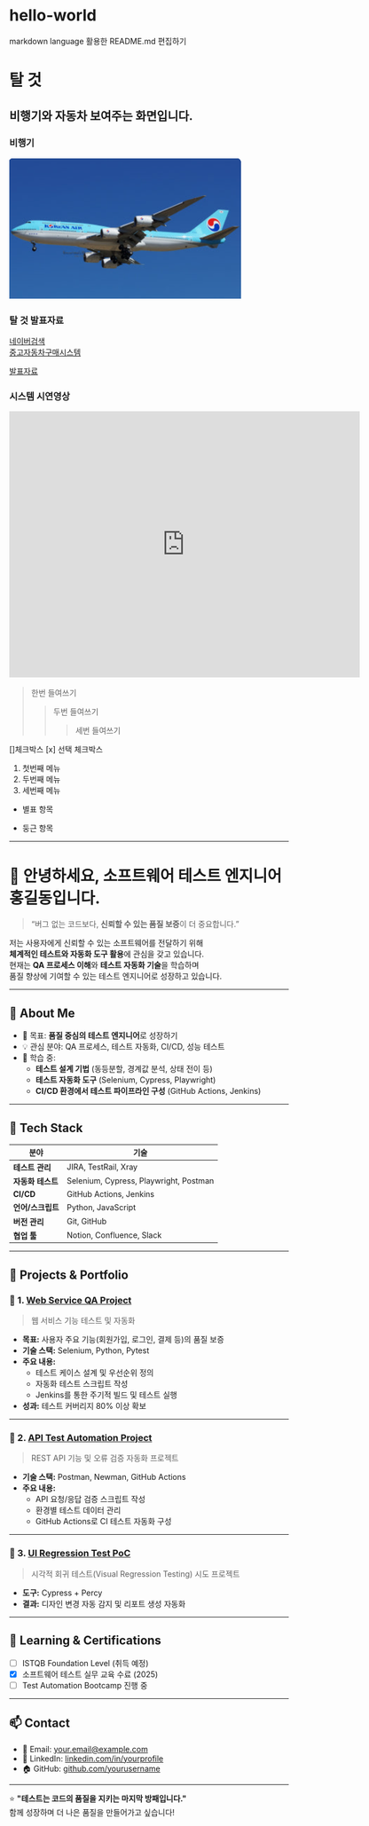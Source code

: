 # hello-world

markdown language 활용한 README.md 편집하기

# 탈 것
## 비행기와 자동차 보여주는 화면입니다.

### 비행기
<img src="plane.png"/>

### 탈 것 발표자료
[네이버검색](http://www.naver.com) <br>
[중고자동차구매시스템](https://github.com/seojinPakr2025/hello-world/) <br>

[발표자료](/project.pptx)<br>

### 시스템 시연영상
<iframe width="632" height="480" src="https://www.youtube.com/embed/wAseRd1BVNg" title="임윤찬의 바흐 [골드베르크 변주곡]카네기홀 실황연주와 해설" frameborder="0" allow="accelerometer; autoplay; clipboard-write; encrypted-media; gyroscope; picture-in-picture; web-share" referrerpolicy="strict-origin-when-cross-origin" allowfullscreen></iframe>


> 한번 들여쓰기
>> 두번 들여쓰기
>>> 세번 들여쓰기

[]체크박스
[x] 선택 체크박스

1. 첫번째 메뉴
2. 두번째 메뉴
3. 세번째 메뉴

* 별표 항목
- 둥근 항목

---

# 👋 안녕하세요, 소프트웨어 테스트 엔지니어 **홍길동**입니다.

> “버그 없는 코드보다, **신뢰할 수 있는 품질 보증**이 더 중요합니다.”

저는 사용자에게 신뢰할 수 있는 소프트웨어를 전달하기 위해  
**체계적인 테스트와 자동화 도구 활용**에 관심을 갖고 있습니다.  
현재는 **QA 프로세스 이해**와 **테스트 자동화 기술**을 학습하며  
품질 향상에 기여할 수 있는 테스트 엔지니어로 성장하고 있습니다.

---

## 🧠 About Me

- 🎯 목표: **품질 중심의 테스트 엔지니어**로 성장하기  
- 💡 관심 분야: QA 프로세스, 테스트 자동화, CI/CD, 성능 테스트  
- 📘 학습 중:  
  - **테스트 설계 기법** (동등분할, 경계값 분석, 상태 전이 등)  
  - **테스트 자동화 도구** (Selenium, Cypress, Playwright)  
  - **CI/CD 환경에서 테스트 파이프라인 구성** (GitHub Actions, Jenkins)  

---

## 🧰 Tech Stack

| 분야 | 기술 |
|------|------|
| **테스트 관리** | JIRA, TestRail, Xray |
| **자동화 테스트** | Selenium, Cypress, Playwright, Postman |
| **CI/CD** | GitHub Actions, Jenkins |
| **언어/스크립트** | Python, JavaScript |
| **버전 관리** | Git, GitHub |
| **협업 툴** | Notion, Confluence, Slack |

---

## 📂 Projects & Portfolio

### 🔹 1. [Web Service QA Project](https://github.com/yourusername/web-qa-project)
> 웹 서비스 기능 테스트 및 자동화

- **목표:** 사용자 주요 기능(회원가입, 로그인, 결제 등)의 품질 보증  
- **기술 스택:** Selenium, Python, Pytest  
- **주요 내용:**
  - 테스트 케이스 설계 및 우선순위 정의
  - 자동화 테스트 스크립트 작성
  - Jenkins를 통한 주기적 빌드 및 테스트 실행
- **성과:** 테스트 커버리지 80% 이상 확보

---

### 🔹 2. [API Test Automation Project](https://github.com/yourusername/api-test-automation)
> REST API 기능 및 오류 검증 자동화 프로젝트

- **기술 스택:** Postman, Newman, GitHub Actions  
- **주요 내용:**
  - API 요청/응답 검증 스크립트 작성
  - 환경별 테스트 데이터 관리
  - GitHub Actions로 CI 테스트 자동화 구성

---

### 🔹 3. [UI Regression Test PoC](https://github.com/yourusername/ui-regression-poc)
> 시각적 회귀 테스트(Visual Regression Testing) 시도 프로젝트

- **도구:** Cypress + Percy  
- **결과:** 디자인 변경 자동 감지 및 리포트 생성 자동화  

---

## 🧩 Learning & Certifications

- [ ] ISTQB Foundation Level (취득 예정)
- [x] 소프트웨어 테스트 실무 교육 수료 (2025)
- [ ] Test Automation Bootcamp 진행 중

---

## 📫 Contact

- 📧 Email: your.email@example.com  
- 💼 LinkedIn: [linkedin.com/in/yourprofile](https://linkedin.com/in/yourprofile)  
- 🏠 GitHub: [github.com/yourusername](https://github.com/yourusername)

---

⭐ **"테스트는 코드의 품질을 지키는 마지막 방패입니다."**  
함께 성장하며 더 나은 품질을 만들어가고 싶습니다!



